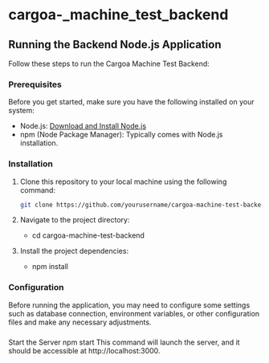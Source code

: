 # cargoa-_machine_test_backend

## Running the Backend Node.js Application

Follow these steps to run the Cargoa Machine Test Backend:

### Prerequisites

Before you get started, make sure you have the following installed on your system:

- Node.js: [Download and Install Node.js](https://nodejs.org/)
- npm (Node Package Manager): Typically comes with Node.js installation.

### Installation

1. Clone this repository to your local machine using the following command:

   ```bash
   git clone https://github.com/yourusername/cargoa-machine-test-backend.git
2. Navigate to the project directory:
   - cd cargoa-machine-test-backend
3. Install the project dependencies:
   - npm install
     
### Configuration

Before running the application, you may need to configure some settings such as database connection, environment variables, or other configuration files and make any necessary adjustments.

###
Start the Server
npm start
This command will launch the server, and it should be accessible at http://localhost:3000.
